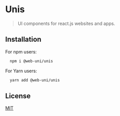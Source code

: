 # Unis

> UI components for react.js websites and apps.

## Installation

For npm users:

```bash
  npm i @web-uni/unis
```

For Yarn users:

```bash
  yarn add @web-uni/unis
```

## License

[MIT](https://github.com/unicorn-84/unis/blob/master/LICENSE)
